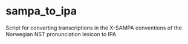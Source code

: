 # sampa_to_ipa
Script for converting transcriptions in the X-SAMPA conventions of the Norwegian NST pronunciation lexicon to IPA
